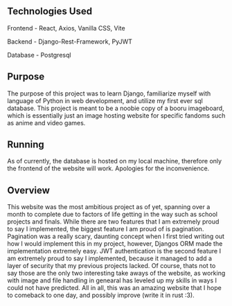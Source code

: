 ## Technologies Used

Frontend - React, Axios, Vanilla CSS, Vite

Backend - Django-Rest-Framework, PyJWT

Database - Postgresql

## Purpose

The purpose of this project was to learn Django, familiarize myself with language of Python in web development, and utilize my first ever sql database. This project is meant to be a noobie copy of a booru imageboard, which is essentially just an image hosting website for specific fandoms such as anime and video games. 

## Running

As of currently, the database is hosted on my local machine, therefore only the frontend of the website will work. Apologies for the inconvenience.

## Overview

This website was the most ambitious project as of yet, spanning over a month to complete due to factors of life getting in the way such as school projects and finals. While there are two features that I am extremely proud to say I implemented, the biggest feature I am proud of is pagination. Pagination was a really scary, daunting concept when I first tried writing out how I would implement this in my project, however, Djangos ORM made the implementation extremely easy. JWT authentication is the second feature I am extremely proud to say I implemented, because it managed to add a layer of security that my previous projects lacked. Of course, thats not to say those are the only two interesting take aways of the website, as working with image and file handling in genearal has leveled up my skills in ways I could not have predicted. All in all, this was an amazing website that I hope to comeback to one day, and possibly improve (write it in rust :3).